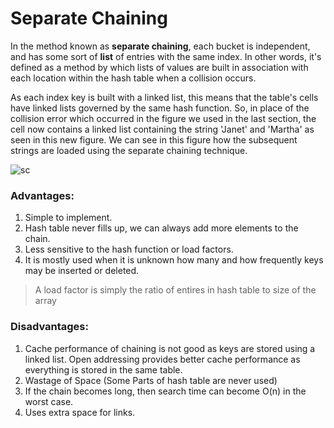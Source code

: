 <!--title={Separate Chaining}-->

<!--badges={Algorithms:15}-->

<!--concepts={Hash Collision}-->

# Separate Chaining

In the method known as **separate chaining**, each bucket is independent, and has some sort of **list** of entries with the same index. In other words, it's defined as a method by which lists of values are built in association with each location within the hash table when a collision occurs.


As each index key is built with a linked list, this means that the table's cells have linked lists governed by the same hash function. So, in place of the collision error which occurred in the figure we used in the last section, the cell now contains a linked list containing the string 'Janet' and 'Martha' as seen in this new figure. We can see in this figure how the subsequent strings are loaded using the separate chaining technique.

![sc](https://study.com/cimages/multimages/16/sep_chain2.png)



### Advantages:
1) Simple to implement.
2) Hash table never fills up, we can always add more elements to the chain.
3) Less sensitive to the hash function or load factors. 
4) It is mostly used when it is unknown how many and how frequently keys may be inserted or deleted.
> A load factor is simply the ratio of entires in hash table to size of the array

### Disadvantages:
1) Cache performance of chaining is not good as keys are stored using a linked list. Open addressing provides better cache performance as everything is stored in the same table.
2) Wastage of Space (Some Parts of hash table are never used)
3) If the chain becomes long, then search time can become O(n) in the worst case.
4) Uses extra space for links.

